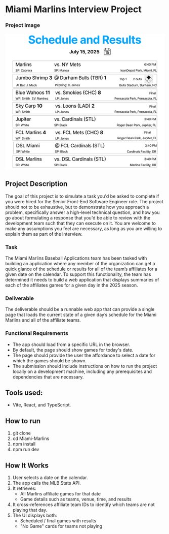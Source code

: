 # Miami Marlins Interview Project

### Project Image

![Project Image alt text](public/FrontEndEngineerTakeHomeWireframe.png)

## Project Description

The goal of this project is to simulate a task you'd be asked to complete if you were hired for the Senior Front-End Software Engineer role. The project should not to be exhaustive, but to demonstrate how you approach a problem, specifically answer a high-level technical question, and how you go about formulating a response that you'd be able to review with the development team such that they can execute on it. You are welcome to make any assumptions you feel are necessary, as long as you are willing to explain them as part of the interview.

### Task

The Miami Marlins Baseball Applications team has been tasked with building an application where any member of the organization can get a quick glance of the schedule or results for all of the team’s affiliates for a given date on the calendar. To support this functionality, the team has determined it needs to build a web application that displays summaries of each of the affiliates games for a given day in the 2025 season.

### Deliverable

The deliverable should be a runnable web app that can provide a single page that loads the current state of a given day’s schedule for the Miami Marlins and all of the affiliate teams.

### Functional Requirements

- The app should load from a specific URL in the browser.
- By default, the page should show games for today's date.
- The page should provide the user the affordance to select a date for which the games should be shown.
- The submission should include instructions on how to run the project locally on a development machine, including any prerequisites and dependencies that are necessary.

## Tools used:

- Vite, React, and TypeScript.

## How to run

1. git clone <repo>
2. cd Miami-Marlins
3. npm install
4. npm run dev

## How It Works

1. User selects a date on the calendar.
2. The app calls the MLB Stats API.
3. It retrieves:
   - All Marlins affiliate games for that date
   - Game details such as teams, venue, time, and results
4. It cross-references affiliate team IDs to identify which teams are not playing that day.
5. The UI displays both:
   - Scheduled / final games with results
   - "No Game" cards for teams not playing
